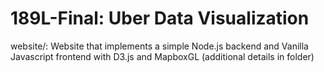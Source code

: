 # 189L-Final: Uber Data Visualization

website/: Website that implements a simple Node.js backend and Vanilla Javascript frontend with D3.js and MapboxGL (additional details in folder)
